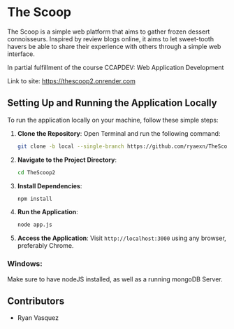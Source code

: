 # The Scoop

The Scoop is a simple web platform that aims to gather frozen dessert connoisseurs. Inspired by review blogs online, it aims to let sweet-tooth havers be able to share their experience with others through a simple web interface. 

In partial fulfillment of the course CCAPDEV: Web Application Development

Link to site: https://thescoop2.onrender.com

## Setting Up and Running the Application Locally
To run the application locally on your machine, follow these simple steps:

1. **Clone the Repository**:
    Open Terminal and run the following command:
    ```bash
    git clone -b local --single-branch https://github.com/ryaexn/TheScoop2.git
    ```
2. **Navigate to the Project Directory**:
    ```bash
    cd TheScoop2
    ```
3. **Install Dependencies**:
    ```bash
    npm install
    ```

3. **Run the Application**:
    ```bash
    node app.js
    ```

4. **Access the Application**:
    Visit `http://localhost:3000` using any browser, preferably Chrome.

### Windows:
Make sure to have nodeJS installed, as well as a running mongoDB Server.

## Contributors
- Ryan Vasquez

